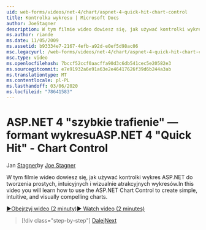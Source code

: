 ```yaml
---
uid: web-forms/videos/net-4/chart/aspnet-4-quick-hit-chart-control
title: Kontrolka wykresu | Microsoft Docs
author: JoeStagner
description: W tym filmie wideo dowiesz się, jak używać kontrolki wykres ASP.NET do tworzenia prostych, intuicyjnych i wizualnie atrakcyjnych wykresów.
ms.author: riande
ms.date: 11/05/2009
ms.assetid: b93334e7-2167-4efb-a92d-e0ef5d98ac06
msc.legacyurl: /web-forms/videos/net-4/chart/aspnet-4-quick-hit-chart-control
msc.type: video
ms.openlocfilehash: 7bccf52ccf0aacffa90d3c6db541cec5e20582e3
ms.sourcegitcommit: e7e91932a6e91a63e2e46417626f39d6b244a3ab
ms.translationtype: MT
ms.contentlocale: pl-PL
ms.lasthandoff: 03/06/2020
ms.locfileid: "78641583"
---
```

# <a name="aspnet-4-quick-hit---chart-control"></a><span data-ttu-id="61ebf-103">ASP.NET 4 "szybkie trafienie" — formant wykresu</span><span class="sxs-lookup"><span data-stu-id="61ebf-103">ASP.NET 4 "Quick Hit" - Chart Control</span></span>

<span data-ttu-id="61ebf-104">Jan [Stagner](https://github.com/JoeStagner)</span><span class="sxs-lookup"><span data-stu-id="61ebf-104">by [Joe Stagner](https://github.com/JoeStagner)</span></span>

<span data-ttu-id="61ebf-105">W tym filmie wideo dowiesz się, jak używać kontrolki wykres ASP.NET do tworzenia prostych, intuicyjnych i wizualnie atrakcyjnych wykresów.</span><span class="sxs-lookup"><span data-stu-id="61ebf-105">In this video you will learn how to use the ASP.NET Chart Control to create simple, intuitive, and visually compelling charts.</span></span> 

[<span data-ttu-id="61ebf-106">&#9654;Obejrzyj wideo (2 minuty)</span><span class="sxs-lookup"><span data-stu-id="61ebf-106">&#9654; Watch video (2 minutes)</span></span>](https://channel9.msdn.com/Blogs/ASP-NET-Site-Videos/aspnet-4-quick-hit-chart-control)

> [!div class="step-by-step"]
> [<span data-ttu-id="61ebf-107">Dalej</span><span class="sxs-lookup"><span data-stu-id="61ebf-107">Next</span></span>](aspnet-4-how-do-i-introducing-the-new-chart-control-in-visual-studio-2010.md)
